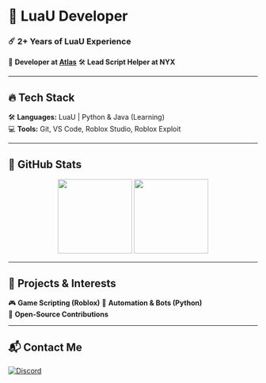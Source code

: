 # 🚀 **LuaU Developer**  

### **☄️ 2+ Years of LuaU Experience**  
🔹 **Developer at [Atlas](#)** 
🛠️ **Lead Script Helper at NYX**  

---

## 🔥 **Tech Stack**  
🛠️ **Languages:** LuaU | Python & Java (Learning)  
💻 **Tools:** Git, VS Code, Roblox Studio, Roblox Exploit  

---

## 🌟 **GitHub Stats**  
<div align="center">  
  <img src="https://github-readme-stats.vercel.app/api?username=zFor3st&show_icons=true&count_private=true&theme=tokyonight&hide_title=true" height="150px"/>  
  <img src="https://github-readme-stats.vercel.app/api/top-langs/?username=zFor3st&layout=compact&theme=tokyonight" height="150px"/>  
</div>  

---

## 🎯 **Projects & Interests**  
🎮 **Game Scripting (Roblox)**
🤖 **Automation & Bots (Python)**  
📜 **Open-Source Contributions**  

---

## 📬 **Contact Me**  
[![Discord](https://img.shields.io/badge/Discord-ppppp87780h%23980488038742384680-7289DA?style=flat&logo=discord)](https://discord.com/users/682616672246562867)  
